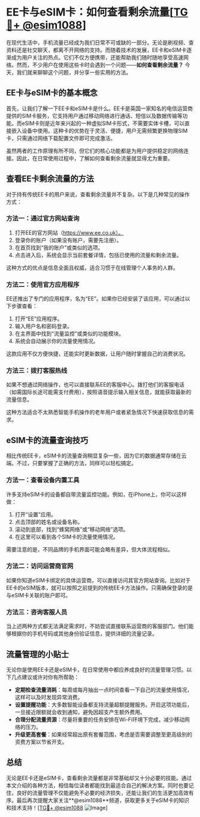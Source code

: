 # EE卡与eSIM卡：如何查看剩余流量[[TG💪+ @esim1088](https://t.me/s/esim1088)]

在现代生活中，手机流量已经成为我们日常不可或缺的一部分。无论是刷视频、查资料还是社交聊天，都离不开网络的支持。而随着技术的发展，EE卡和eSIM卡逐渐成为用户关注的热点。它们不仅方便携带，还能帮助我们随时随地享受高速网络。然而，不少用户在使用这些卡时会遇到一个问题——**如何查看剩余流量？** 今天，我们就来聊聊这个问题，并分享一些实用的方法。

## EE卡与eSIM卡的基本概念

首先，让我们了解一下EE卡和eSIM卡是什么。EE卡是英国一家知名的电信运营商提供的SIM卡服务，它支持用户通过移动网络进行通话、短信以及数据传输等功能。而eSIM卡则是近年来兴起的一种虚拟SIM卡形式，不需要实体卡槽，可以直接嵌入设备中使用。这种卡的优势在于灵活、便捷，用户无需频繁更换物理SIM卡，只需通过网络下载配置文件即可完成激活。

虽然两者的工作原理有所不同，但它们的核心功能都是为用户提供稳定的网络连接。因此，在日常使用过程中，了解如何查看剩余流量就显得尤为重要。

## 查看EE卡剩余流量的方法

对于持有传统EE卡的用户来说，查看剩余流量并不复杂。以下是几种常见的操作方式：

### 方法一：通过官方网站查询

1. 打开EE的官方网站（https://www.ee.co.uk）。
2. 登录你的账户（如果没有账户，需要先注册）。
3. 在首页找到“我的账户”或类似的选项。
4. 点击进入后，系统会显示当前套餐详情，包括已使用的流量和剩余流量。

这种方式的优点是信息全面且权威，适合习惯于在线管理个人事务的人群。

### 方法二：使用官方应用程序

EE还推出了专门的应用程序，名为“EE”。如果你已经安装了该应用，可以通过以下步骤查看：

1. 打开“EE”应用程序。
2. 输入用户名和密码登录。
3. 在主界面中找到“流量监控”或类似的功能模块。
4. 系统会自动展示你的流量使用情况。

这款应用不仅方便快捷，还能实时更新数据，让用户随时掌握自己的消费状况。

### 方法三：拨打客服热线

如果不想通过网络操作，也可以直接联系EE的客服中心。拨打他们的客服电话（如需国际长途可能需支付费用），按照语音提示输入相关信息，就能获取最新的流量信息。

这种方法适合不太熟悉智能手机操作的老年用户或者紧急情况下快速获取信息的需求。

## eSIM卡的流量查询技巧

相比传统EE卡，eSIM卡的流量查询稍显复杂一些，因为它的数据通常存储在云端。不过，只要掌握了正确的方法，同样可以轻松搞定。

### 方法一：查看设备内置工具

许多支持eSIM卡的设备都自带流量监控功能。例如，在iPhone上，你可以这样做：

1. 打开“设置”应用。
2. 点击顶部的姓名或设备名称。
3. 滚动到底部，找到“蜂窝网络”或“移动网络”选项。
4. 在这里可以看到各个SIM卡的流量使用情况。

需要注意的是，不同品牌的手机界面可能会略有差异，但大体流程相似。

### 方法二：访问运营商官网

如果你知道eSIM卡绑定的具体运营商，可以直接访问其官方网站查询。比如对于EE卡的eSIM版本，就可以按照之前提到的传统EE卡方法操作。只需确保登录的是与eSIM卡关联的账户即可。

### 方法三：咨询客服人员

当上述两种方式都无法满足需求时，不妨尝试直接联系运营商的客服部门。他们能够根据你的手机号码或其他身份验证信息，提供详细的流量记录。

## 流量管理的小贴士

无论你是使用EE卡还是eSIM卡，在日常使用中都应养成良好的流量管理习惯。以下几点建议或许对你有所帮助：

- **定期检查流量消耗**：每周或每月抽出一点时间查看一下自己的流量使用情况，这样可以及时发现异常消费。
- **设置提醒功能**：大多数智能设备都支持流量超额提醒服务。开启这项功能后，一旦接近限额就会收到通知，避免因超支产生额外费用。
- **合理分配流量资源**：尽量将重要的任务安排在Wi-Fi环境下完成，减少移动网络的压力。
- **升级更高套餐**：如果经常超出原有套餐范围，考虑是否需要调整至更高级别的资费方案以节省开支。

## 总结

无论是EE卡还是eSIM卡，查看剩余流量都是非常基础却又十分必要的技能。通过本文介绍的各种方法，相信每位读者都能找到最适合自己的解决方案。同时也要记住，良好的流量管理不仅能避免不必要的经济损失，还能让我们的生活更加高效有序。最后再次提醒大家关注**@esim1088**频道，获取更多关于eSIM卡的知识和技术支持！[[TG💪+ @esim1088](https://t.me/s/esim1088) ![Image](https://i.postimg.cc/4NQfJmqS/Snipaste-2025-05-13-00-14-12.png)]
